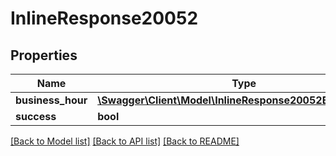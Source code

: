 # InlineResponse20052

## Properties
Name | Type | Description | Notes
------------ | ------------- | ------------- | -------------
**business_hour** | [**\Swagger\Client\Model\InlineResponse20052BusinessHour**](InlineResponse20052BusinessHour.md) |  | [optional] 
**success** | **bool** |  | [optional] 

[[Back to Model list]](../../README.md#documentation-for-models) [[Back to API list]](../../README.md#documentation-for-api-endpoints) [[Back to README]](../../README.md)

